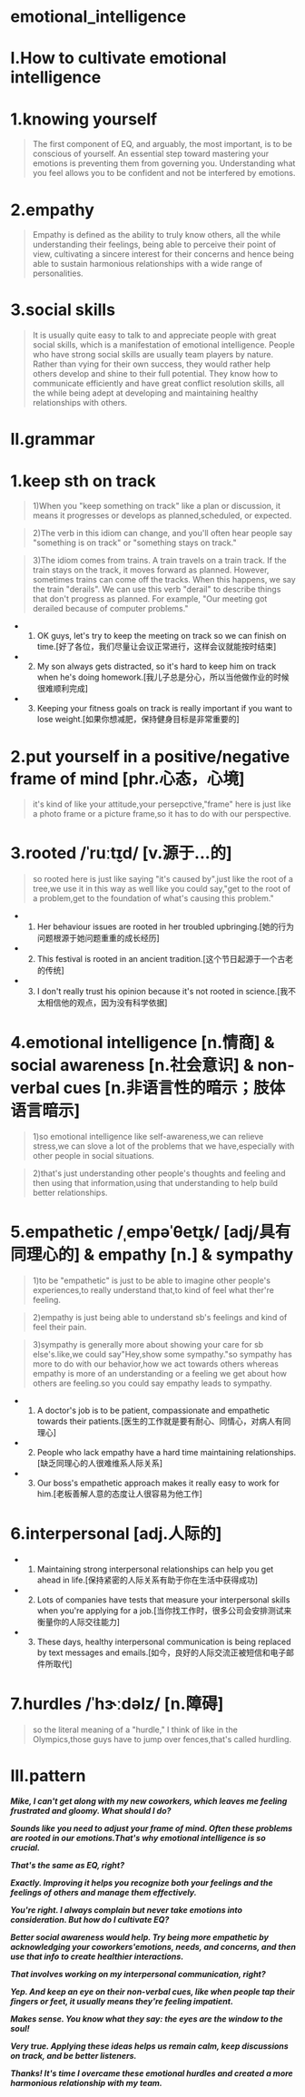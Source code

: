 # emotional_intelligence
# I.How to cultivate emotional intelligence
# 1.knowing yourself
> The first component of EQ, and arguably, the most important, is to be conscious of yourself. An essential step toward mastering your emotions is preventing them from governing you. Understanding what you feel allows you to be confident and not be interfered by emotions.

# 2.empathy
> Empathy is defined as the ability to truly know others, all the while understanding their feelings, being able to perceive their point of view, cultivating a sincere interest for their concerns and hence being able to sustain harmonious relationships with a wide range of personalities.

# 3.social skills
> It is usually quite easy to talk to and appreciate people with great social skills, which is a manifestation of emotional intelligence. People who have strong social skills are usually team players by nature. Rather than vying for their own success, they would rather help others develop and shine to their full potential. They know how to communicate efficiently and have great conflict resolution skills, all the while being adept at developing and maintaining healthy relationships with others.

# II.grammar
# 1.keep sth on track
> 1)When you "keep something on track" like a plan or discussion, it means it progresses or develops as planned,scheduled, or expected.

> 2)The verb in this idiom can change, and you'll often hear people say "something is on track" or "something stays on track."

> 3)The idiom comes from trains. A train travels on a train track. If the train stays on the track, it moves forward as planned. However, sometimes trains can come off the tracks. When this happens, we say the train "derails". We can use this verb "derail" to describe things that don't progress as planned. For example, "Our meeting got derailed because of computer problems."

- 1. OK guys, let's try to keep the meeting on track so we can finish on time.[好了各位，我们尽量让会议正常进行，这样会议就能按时结束]

- 2. My son always gets distracted, so it's hard to keep him on track when he's doing homework.[我儿子总是分心，所以当他做作业的时候很难顺利完成]

- 3. Keeping your fitness goals on track is really important if you want to lose weight.[如果你想减肥，保持健身目标是非常重要的]

# 2.put yourself in a positive/negative frame of mind [phr.心态，心境]
> it's kind of like your attitude,your persepctive,"frame" here is just like a photo frame or a picture frame,so it has to do with our perspective.

# 3.rooted /ˈruːt̬ɪd/ [v.源于...的]
> so rooted here is just like saying "it's caused by".just like the root of a tree,we use it in this way as well like you could say,"get to the root of a problem,get to the foundation of what's causing this problem."

- 1. Her behaviour issues are rooted in her troubled upbringing.[她的行为问题根源于她问题重重的成长经历]

- 2. This festival is rooted in an ancient tradition.[这个节日起源于一个古老的传统]

- 3. I don't really trust his opinion because it's not rooted in science.[我不太相信他的观点，因为没有科学依据]

# 4.emotional intelligence [n.情商] & social awareness [n.社会意识] & non-verbal cues [n.非语言性的暗示；肢体语言暗示]
> 1)so emotional intelligence like self-awareness,we can relieve stress,we can slove a lot of the problems that we have,especially with other people in social situations.

> 2)that's just understanding other people's thoughts and feeling and then using that information,using that understanding to help build better relationships.

# 5.empathetic /ˌempəˈθet̬ɪk/ [adj/具有同理心的] & empathy [n.] & sympathy 
> 1)to be "empathetic" is just to be able to imagine other people's experiences,to really understand that,to kind of feel what ther're feeling.

> 2)empathy is just being able to understand sb's feelings and kind of feel their pain.

> 3)sympathy is generally more about showing your care for sb else's.like,we could say"Hey,show some sympathy."so sympathy has more to do with our behavior,how we act towards others whereas empathy is more of an understanding or a feeling we get about how others are feeling.so you could say empathy leads to sympathy.

- 1. A doctor's job is to be patient, compassionate and empathetic towards their patients.[医生的工作就是要有耐心、同情心，对病人有同理心]

- 2. People who lack empathy have a hard time maintaining relationships.[缺乏同理心的人很难维系人际关系]

- 3. Our boss's empathetic approach makes it really easy to work for him.[老板善解人意的态度让人很容易为他工作]

# 6.interpersonal  [adj.人际的]
- 1. Maintaining strong interpersonal relationships can help you get ahead in life.[保持紧密的人际关系有助于你在生活中获得成功]

- 2. Lots of companies have tests that measure your interpersonal skills when you're applying for a job.[当你找工作时，很多公司会安排测试来衡量你的人际交往能力]

- 3. These days, healthy interpersonal communication is being replaced by text messages and emails.[如今，良好的人际交流正被短信和电子邮件所取代]

# 7.hurdles /ˈhɝːdəlz/ [n.障碍]
> so the literal meaning of a "hurdle," I think of like in the Olympics,those guys have to jump over fences,that's called hurdling.

# III.pattern
***Mike, I can't get along with my new coworkers, which leaves me feeling frustrated and gloomy. What should I do?***

***Sounds like you need to adjust your frame of mind. Often these problems are rooted in our emotions.That's why emotional intelligence is so crucial.***

***That's the same as EQ, right?***

***Exactly. Improving it helps you recognize both your feelings and the feelings of others and manage them effectively.***

***You're right. I always complain but never take emotions into consideration. But how do I cultivate EQ?***

***Better social awareness would help. Try being more empathetic by acknowledging your coworkers'emotions, needs, and concerns, and then use that info to create healthier interactions.***

***That involves working on my interpersonal communication, right?***

***Yep. And keep an eye on their non-verbal cues, like when people tap their fingers or feet, it usually means they're feeling impatient.***

***Makes sense. You know what they say: the eyes are the window to the soul!***

***Very true. Applying these ideas helps us remain calm, keep discussions on track, and be better listeners.***

***Thanks! It's time I overcame these emotional hurdles and created a more harmonious relationship with my team.***









